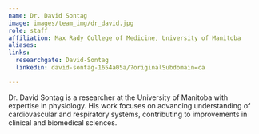 ```yaml
---
name: Dr. David Sontag
image: images/team_img/dr_david.jpg
role: staff
affiliation: Max Rady College of Medicine, University of Manitoba
aliases:
links:
  researchgate: David-Sontag
  linkedin: david-sontag-1654a05a/?originalSubdomain=ca

---
```


Dr. David Sontag is a researcher at the University of Manitoba with expertise in physiology. His work focuses on advancing understanding of cardiovascular and respiratory systems, contributing to improvements in clinical and biomedical sciences.